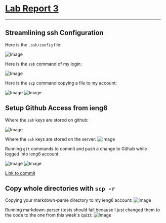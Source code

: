 # [Lab Report 3](https://kl2024.github.io/cse15l-lab-reports/lab-report-2-week-6.html)
---
## Streamlining ssh Configuration

Here is the `.ssh/config` file:

![Image](https://user-images.githubusercontent.com/103288212/168501433-fb0236c6-6a5a-4ad9-b359-8f4551f7ceee.png)

Here is the `ssh` command of my login:

![Image](https://user-images.githubusercontent.com/103288212/168501512-4c37be74-07f5-496f-9692-763395196270.png)

Here is the `scp` command copying a file to my account:

![Image](https://user-images.githubusercontent.com/103288212/168501956-b28ae40e-2ec9-47dd-bd27-f011a05cc77e.png)
![Image](https://user-images.githubusercontent.com/103288212/168502785-cd79c997-20c1-4eaa-8038-b6c55f4c8478.png)


## Setup Github Access from ieng6

Where the `ssh` keys are stored on github:

![Image](https://user-images.githubusercontent.com/103288212/168503263-17bfa5cc-6680-4415-88a1-8f9cd8e8d90e.png)

Where the `ssh` keys are stored on the server:
![Image](https://user-images.githubusercontent.com/103288212/168502993-f885a0cf-8efa-4fda-b642-4747697a9b6e.png)

Running `git` commands to commit and push a change to Github while logged into ieng6 account:

![Image](https://user-images.githubusercontent.com/103288212/168672876-d9968e84-5fb1-4903-af21-113e1ffca842.png)
![Image](https://user-images.githubusercontent.com/103288212/168674721-2ce27a39-c02d-4ee3-9d56-d18ad9f77134.png)


[Link to commit](https://github.com/ima-quack/markdown-parser/compare/main...kl2024:main)

## Copy whole directories with `scp -r`

Copying your markdown-parse directory to my ieng6 account:
![Image](https://user-images.githubusercontent.com/103288212/168675650-3db552ea-2b03-4d07-a1ba-a68ced388861.png)

Running markdown-parser (tests should fail because I just changed them to the code to the one from this week's quiz):
![Image](https://user-images.githubusercontent.com/103288212/168675930-3863fa5e-a320-4a15-a845-6cc018c274ad.png)

